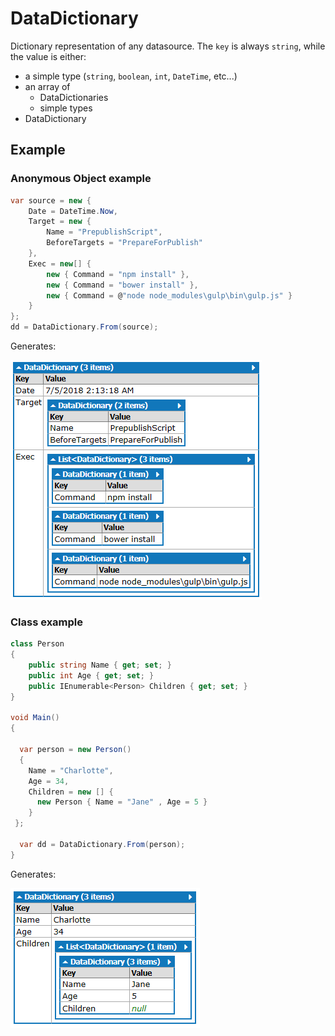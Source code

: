 # DataDictionary

Dictionary representation of any datasource. The ```key``` is always ```string```, while the value is either:
  - a simple type (```string```, ```boolean```, ```int```, ```DateTime```, etc...) 
  - an array of 
    - DataDictionaries 
    - simple types
  - DataDictionary


## Example

### Anonymous Object example

```csharp
var source = new {
    Date = DateTime.Now,
    Target = new {
        Name = "PrepublishScript",
        BeforeTargets = "PrepareForPublish"
    },
    Exec = new[] {
        new { Command = "npm install" },
        new { Command = "bower install" },
        new { Command = @"node node_modules\gulp\bin\gulp.js" }
    }
};
dd = DataDictionary.From(source);
```

Generates:

![Sample result](images/capture001.PNG)

### Class example

```csharp
class Person
{
    public string Name { get; set; }
    public int Age { get; set; }
    public IEnumerable<Person> Children { get; set; }
}

void Main()
{

  var person = new Person()
  {
    Name = "Charlotte",
    Age = 34,
    Children = new [] {
      new Person { Name = "Jane" , Age = 5 }
    }
 };

  var dd = DataDictionary.From(person);
}
```

Generates:

![Sample result](images/capture002.PNG)
